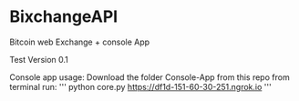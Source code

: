 # BixchangeAPI
Bitcoin web Exchange + console App


Test Version 0.1


Console app usage:
Download the folder Console-App from this repo
from terminal run:
'''
python core.py https://df1d-151-60-30-251.ngrok.io
'''
